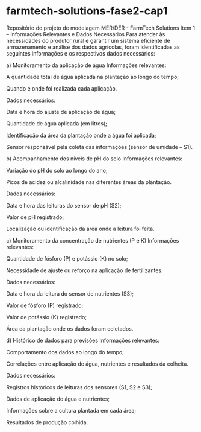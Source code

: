 # farmtech-solutions-fase2-cap1
Repositório do projeto de modelagem MER/DER - FarmTech Solutions
Item 1 – Informações Relevantes e Dados Necessários
Para atender às necessidades do produtor rural e garantir um sistema eficiente de armazenamento e análise dos dados agrícolas, foram identificadas as seguintes informações e os respectivos dados necessários:

a) Monitoramento da aplicação de água
Informações relevantes:

A quantidade total de água aplicada na plantação ao longo do tempo;

Quando e onde foi realizada cada aplicação.

Dados necessários:

Data e hora do ajuste de aplicação de água;

Quantidade de água aplicada (em litros);

Identificação da área da plantação onde a água foi aplicada;

Sensor responsável pela coleta das informações (sensor de umidade – S1).

b) Acompanhamento dos níveis de pH do solo
Informações relevantes:

Variação do pH do solo ao longo do ano;

Picos de acidez ou alcalinidade nas diferentes áreas da plantação.

Dados necessários:

Data e hora das leituras do sensor de pH (S2);

Valor de pH registrado;

Localização ou identificação da área onde a leitura foi feita.

c) Monitoramento da concentração de nutrientes (P e K)
Informações relevantes:

Quantidade de fósforo (P) e potássio (K) no solo;

Necessidade de ajuste ou reforço na aplicação de fertilizantes.

Dados necessários:

Data e hora da leitura do sensor de nutrientes (S3);

Valor de fósforo (P) registrado;

Valor de potássio (K) registrado;

Área da plantação onde os dados foram coletados.

d) Histórico de dados para previsões
Informações relevantes:

Comportamento dos dados ao longo do tempo;

Correlações entre aplicação de água, nutrientes e resultados da colheita.

Dados necessários:

Registros históricos de leituras dos sensores (S1, S2 e S3);

Dados de aplicação de água e nutrientes;

Informações sobre a cultura plantada em cada área;

Resultados de produção colhida.
